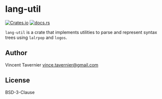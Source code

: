 # lang-util

[![Crates.io](https://img.shields.io/crates/v/lang-util)](https://crates.io/crates/lang-util)
[![docs.rs](https://img.shields.io/docsrs/lang-util)](https://docs.rs/lang-util/)

`lang-util` is a crate that implements utilities to parse and represent syntax trees using
`lalrpop` and `logos`.

## Author

Vincent Tavernier <vince.tavernier@gmail.com>

## License

BSD-3-Clause
